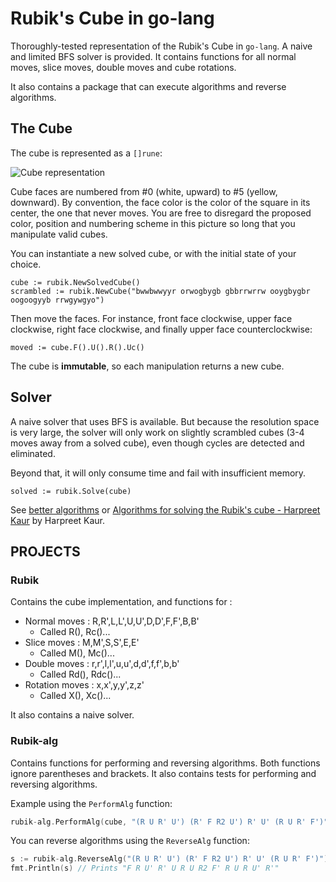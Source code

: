 # Rubik's Cube in go-lang

Thoroughly-tested representation of the Rubik's Cube in `go-lang`. A naive and limited BFS solver is provided. It contains functions for all normal moves, slice moves, double moves and cube rotations.

It also contains a package that can execute algorithms and reverse algorithms.

## The Cube

The cube is represented as a `[]rune`:

![Cube representation](cube.png)

Cube faces are numbered from #0 (white, upward) to #5 (yellow, downward). By convention, the face color is the color of the square in its center, the one that never moves. You are free to disregard the proposed color, position and numbering scheme in this picture so long that you manipulate valid cubes.

You can instantiate a new solved cube, or with the initial state of your choice.

```
cube := rubik.NewSolvedCube()
scrambled := rubik.NewCube("bwwbwwyyr orwogbygb gbbrrwrrw ooygbygbr oogoogyyb rrwgywgyo")
```

Then move the faces. For instance, front face clockwise, upper face clockwise, right face clockwise,
and finally upper face counterclockwise:

```
moved := cube.F().U().R().Uc()
```

The cube is **immutable**, so each manipulation returns a new cube.

## Solver

A naive solver that uses BFS is available. But because the resolution space is very large,
the solver will only work on slightly scrambled cubes (3-4 moves away from a solved cube),
even though cycles are detected and eliminated.

Beyond that, it will only consume time and fail with insufficient memory.

```
solved := rubik.Solve(cube)
```

See [better algorithms](https://en.wikipedia.org/wiki/Optimal_solutions_for_Rubik%27s_Cube) or
[Algorithms for solving the Rubik's cube - Harpreet Kaur](HarpreetKaur.pdf)
by Harpreet Kaur.

## PROJECTS

### Rubik

Contains the cube implementation, and functions for :

* Normal moves : R,R',L,L',U,U',D,D',F,F',B,B'
    - Called R(), Rc()... 
* Slice moves : M,M',S,S',E,E'
    - Called M(), Mc()...
* Double moves : r,r',l,l',u,u',d,d',f,f',b,b'
    - Called Rd(), Rdc()...
* Rotation moves : x,x',y,y',z,z'
    - Called X(), Xc()...

It also contains a naive solver.

### Rubik-alg

Contains functions for performing and reversing algorithms. Both functions ignore parentheses and brackets. It also contains tests for performing and reversing algorithms.

Example using the `PerformAlg` function:

```go
rubik-alg.PerformAlg(cube, "(R U R' U') (R' F R2 U') R' U' (R U R' F')")
```


You can reverse algorithms using the `ReverseAlg` function:

```go
s := rubik-alg.ReverseAlg("(R U R' U') (R' F R2 U') R' U' (R U R' F')")
fmt.Println(s) // Prints "F R U' R' U R U R2 F' R U R U' R'"
```
